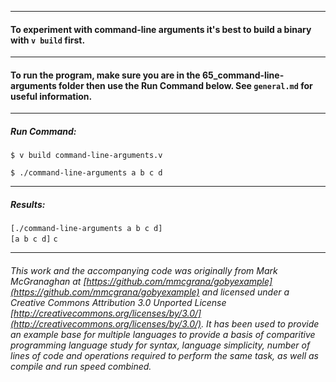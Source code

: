 ___
#### To experiment with command-line arguments it's best to build a binary with `v build` first.
___
#### To run the program, make sure you are in the 65_command-line-arguments folder then use the Run Command below. See `general.md` for useful information.
___
##### Run Command:

`$ v build command-line-arguments.v`

`$ ./command-line-arguments a b c d`
___
##### Results:

`[./command-line-arguments a b c d]`    
`[a b c d]`
`c`
___

###### This work and the accompanying code was originally from Mark McGranaghan at [https://github.com/mmcgrana/gobyexample](https://github.com/mmcgrana/gobyexample) and licensed under a Creative Commons Attribution 3.0 Unported License [http://creativecommons.org/licenses/by/3.0/](http://creativecommons.org/licenses/by/3.0/). It has been used to provide an example base for multiple languages to provide a basis of comparitive programming language study for syntax, language simplicity, number of lines of code and operations required to perform the same task, as well as compile and run speed combined.